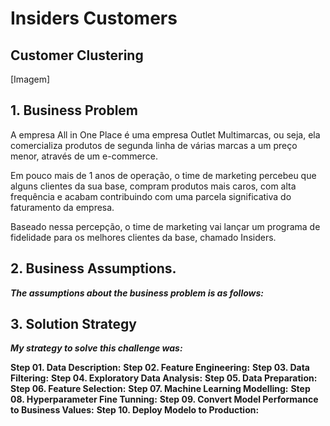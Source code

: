 # Insiders Customers



## Customer Clustering

[Imagem]

## 1. Business Problem

<p> A empresa All in One Place é uma empresa Outlet Multimarcas, ou seja, ela comercializa produtos de segunda linha de várias marcas a um preço menor, através de um e-commerce.</p>

<p> Em pouco mais de 1 anos de operação, o time de marketing percebeu que alguns clientes da sua base, compram produtos mais caros, com alta frequência e acabam contribuindo com uma parcela significativa do faturamento da empresa. </p>

<p> Baseado nessa percepção, o time de marketing vai lançar um programa de fidelidade para os melhores clientes da base, chamado Insiders. </p>

## 2. Business Assumptions.

***The assumptions about the business problem is as follows:*** 


## 3. Solution Strategy

***My strategy to solve this challenge was:***

**Step 01. Data Description:** 
**Step 02. Feature Engineering:**
**Step 03. Data Filtering:** 
**Step 04. Exploratory Data Analysis:** 
**Step 05. Data Preparation:** 
**Step 06. Feature Selection:** 
**Step 07. Machine Learning Modelling:** 
**Step 08. Hyperparameter Fine Tunning:** 
**Step 09. Convert Model Performance to Business Values:** 
**Step 10. Deploy Modelo to Production:** 
